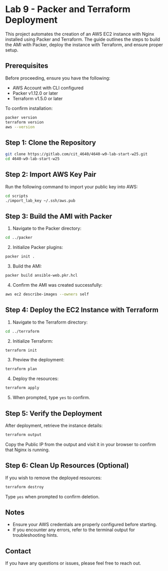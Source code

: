 # Lab 9 - Packer and Terraform Deployment

This project automates the creation of an AWS EC2 instance with Nginx installed using Packer and Terraform. The guide outlines the steps to build the AMI with Packer, deploy the instance with Terraform, and ensure proper setup.

## Prerequisites
Before proceeding, ensure you have the following:
- AWS Account with CLI configured
- Packer v1.12.0 or later
- Terraform v1.5.0 or later

To confirm installation:
```bash
packer version
terraform version
aws --version
```

## Step 1: Clone the Repository
```bash
git clone https://gitlab.com/cit_4640/4640-w9-lab-start-w25.git
cd 4640-w9-lab-start-w25
```

## Step 2: Import AWS Key Pair
Run the following command to import your public key into AWS:
```bash
cd scripts
./import_lab_key ~/.ssh/aws.pub
```

## Step 3: Build the AMI with Packer
1. Navigate to the Packer directory:
```bash
cd ../packer
```
2. Initialize Packer plugins:
```bash
packer init .
```
3. Build the AMI:
```bash
packer build ansible-web.pkr.hcl
```
4. Confirm the AMI was created successfully:
```bash
aws ec2 describe-images --owners self
```

## Step 4: Deploy the EC2 Instance with Terraform
1. Navigate to the Terraform directory:
```bash
cd ../terraform
```
2. Initialize Terraform:
```bash
terraform init
```
3. Preview the deployment:
```bash
terraform plan
```
4. Deploy the resources:
```bash
terraform apply
```
5. When prompted, type `yes` to confirm.

## Step 5: Verify the Deployment
After deployment, retrieve the instance details:
```bash
terraform output
```
Copy the Public IP from the output and visit it in your browser to confirm that Nginx is running.

## Step 6: Clean Up Resources (Optional)
If you wish to remove the deployed resources:
```bash
terraform destroy
```
Type `yes` when prompted to confirm deletion.

## Notes
- Ensure your AWS credentials are properly configured before starting.
- If you encounter any errors, refer to the terminal output for troubleshooting hints.

## Contact
If you have any questions or issues, please feel free to reach out.


